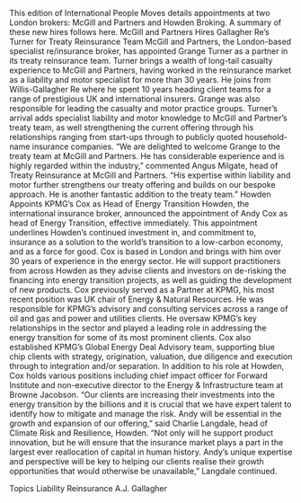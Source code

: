 This edition of International People Moves details appointments at two London brokers: McGill and Partners and Howden Broking.
A summary of these new hires follows here.
McGill and Partners Hires Gallagher Re’s Turner for Treaty Reinsurance Team
McGill and Partners, the London-based specialist re/insurance broker, has appointed Grange Turner as a partner in its treaty reinsurance team.
Turner brings a wealth of long-tail casualty experience to McGill and Partners, having worked in the reinsurance market as a liability and motor specialist for more than 30 years. He joins from Willis-Gallagher Re where he spent 10 years heading client teams for a range of prestigious UK and international insurers. Grange was also responsible for leading the casualty and motor practice groups.
Turner’s arrival adds specialist liability and motor knowledge to McGill and Partner’s treaty team, as well strengthening the current offering through his relationships ranging from start-ups through to publicly quoted household-name insurance companies.
“We are delighted to welcome Grange to the treaty team at McGill and Partners. He has considerable experience and is highly regarded within the industry,” commented Angus Milgate, head of Treaty Reinsurance at McGill and Partners. “His expertise within liability and motor further strengthens our treaty offering and builds on our bespoke approach. He is another fantastic addition to the treaty team.”
Howden Appoints KPMG’s Cox as Head of Energy Transition
Howden, the international insurance broker, announced the appointment of Andy Cox as head of Energy Transition, effective immediately. This appointment underlines Howden’s continued investment in, and commitment to, insurance as a solution to the world’s transition to a low-carbon economy, and as a force for good.
Cox is based in London and brings with him over 30 years of experience in the energy sector. He will support practitioners from across Howden as they advise clients and investors on de-risking the financing into energy transition projects, as well as guiding the development of new products.
Cox previously served as a Partner at KPMG, his most recent position was UK chair of Energy & Natural Resources. He was responsible for KPMG’s advisory and consulting services across a range of oil and gas and power and utilities clients. He oversaw KPMG’s key relationships in the sector and played a leading role in addressing the energy transition for some of its most prominent clients. Cox also established KPMG’s Global Energy Deal Advisory team, supporting blue chip clients with strategy, origination, valuation, due diligence and execution through to integration and/or separation.
In addition to his role at Howden, Cox holds various positions including chief impact officer for Forward Institute and non-executive director to the Energy & Infrastructure team at Browne Jacobson.
“Our clients are increasing their investments into the energy transition by the billions and it is crucial that we have expert talent to identify how to mitigate and manage the risk. Andy will be essential in the growth and expansion of our offering,” said Charlie Langdale, head of Climate Risk and Resilience, Howden.
“Not only will he support product innovation, but he will ensure that the insurance market plays a part in the largest ever reallocation of capital in human history. Andy’s unique expertise and perspective will be key to helping our clients realise their growth opportunities that would otherwise be unavailable,” Langdale continued.

Topics
Liability
Reinsurance
A.J. Gallagher
